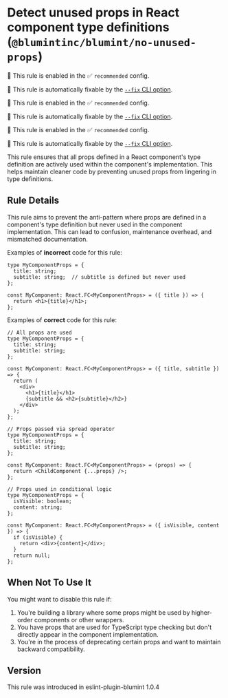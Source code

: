# Detect unused props in React component type definitions (`@blumintinc/blumint/no-unused-props`)

💼 This rule is enabled in the ✅ `recommended` config.

🔧 This rule is automatically fixable by the [`--fix` CLI option](https://eslint.org/docs/latest/user-guide/command-line-interface#--fix).

<!-- end auto-generated rule header -->

💼 This rule is enabled in the ✅ `recommended` config.

🔧 This rule is automatically fixable by the [`--fix` CLI option](https://eslint.org/docs/latest/user-guide/command-line-interface#--fix).

<!-- end auto-generated rule header -->

💼 This rule is enabled in the ✅ `recommended` config.

🔧 This rule is automatically fixable by the [`--fix` CLI option](https://eslint.org/docs/latest/user-guide/command-line-interface#--fix).

<!-- end auto-generated rule header -->

This rule ensures that all props defined in a React component's type definition are actively used within the component's implementation. This helps maintain cleaner code by preventing unused props from lingering in type definitions.

## Rule Details

This rule aims to prevent the anti-pattern where props are defined in a component's type definition but never used in the component implementation. This can lead to confusion, maintenance overhead, and mismatched documentation.

Examples of **incorrect** code for this rule:

```tsx
type MyComponentProps = {
  title: string;
  subtitle: string;  // subtitle is defined but never used
};

const MyComponent: React.FC<MyComponentProps> = ({ title }) => {
  return <h1>{title}</h1>;
};
```

Examples of **correct** code for this rule:

```tsx
// All props are used
type MyComponentProps = {
  title: string;
  subtitle: string;
};

const MyComponent: React.FC<MyComponentProps> = ({ title, subtitle }) => {
  return (
    <div>
      <h1>{title}</h1>
      {subtitle && <h2>{subtitle}</h2>}
    </div>
  );
};

// Props passed via spread operator
type MyComponentProps = {
  title: string;
  subtitle: string;
};

const MyComponent: React.FC<MyComponentProps> = (props) => {
  return <ChildComponent {...props} />;
};

// Props used in conditional logic
type MyComponentProps = {
  isVisible: boolean;
  content: string;
};

const MyComponent: React.FC<MyComponentProps> = ({ isVisible, content }) => {
  if (isVisible) {
    return <div>{content}</div>;
  }
  return null;
};
```

## When Not To Use It

You might want to disable this rule if:

1. You're building a library where some props might be used by higher-order components or other wrappers.
2. You have props that are used for TypeScript type checking but don't directly appear in the component implementation.
3. You're in the process of deprecating certain props and want to maintain backward compatibility.

## Version

This rule was introduced in eslint-plugin-blumint 1.0.4
